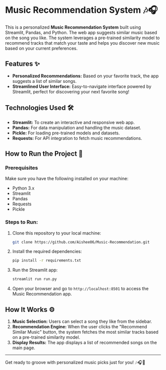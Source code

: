 # Music Recommendation System 🎶🎧

This is a personalized **Music Recommendation System** built using Streamlit, Pandas, and Python. The web app suggests similar music based on the song you like. The system leverages a pre-trained similarity model to recommend tracks that match your taste and helps you discover new music based on your current preferences.

## Features ✨

- **Personalized Recommendations:** Based on your favorite track, the app suggests a list of similar songs.
- **Streamlined User Interface:** Easy-to-navigate interface powered by Streamlit, perfect for discovering your next favorite song!

## Technologies Used 🛠️

- **Streamlit:** To create an interactive and responsive web app.
- **Pandas:** For data manipulation and handling the music dataset.
- **Pickle:** For loading pre-trained models and datasets.
- **Requests:** For API integration to fetch music recommendations.

## How to Run the Project 🚀

### Prerequisites

Make sure you have the following installed on your machine:

- Python 3.x
- Streamlit
- Pandas
- Requests
- Pickle

### Steps to Run:

1. Clone this repository to your local machine:
   ```bash
   git clone https://github.com/Aishee06/Music-Recommendation.git
   ```

2. Install the required dependencies:
   ```bash
   pip install -r requirements.txt
   ```

3. Run the Streamlit app:
   ```bash
   streamlit run run.py
   ```

4. Open your browser and go to `http://localhost:8501` to access the Music Recommendation app.

## How It Works ⚙️

1. **Music Selection:** Users can select a song they like from the sidebar.
2. **Recommendation Engine:** When the user clicks the "Recommend Similar Music" button, the system fetches the most similar tracks based on a pre-trained similarity model.
3. **Display Results:** The app displays a list of recommended songs on the main page.
---
Get ready to groove with personalized music picks just for you! 🎶🎧💫


